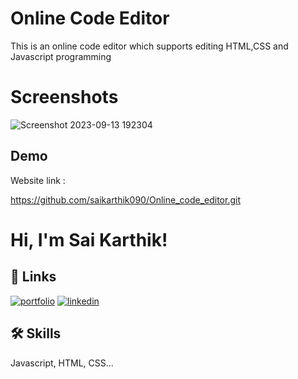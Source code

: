 
# Online Code Editor

This is an online code editor which supports editing HTML,CSS and Javascript programming 

# Screenshots 

![Screenshot 2023-09-13 192304](https://github.com/saikarthik090/Online_code_editor/assets/143206816/eaf10793-3371-4a8b-b240-bbdfd131eefa)


## Demo

Website link :

https://github.com/saikarthik090/Online_code_editor.git
# Hi, I'm Sai Karthik! 


## 🔗 Links
[![portfolio](https://img.shields.io/badge/my_portfolio-000?style=for-the-badge&logo=ko-fi&logoColor=white)](https://github.com/saikarthik090/)
[![linkedin](https://img.shields.io/badge/linkedin-0A66C2?style=for-the-badge&logo=linkedin&logoColor=white)](https://www.linkedin.com/in/sai-karthik-4007211ba/)


## 🛠 Skills
Javascript, HTML, CSS...


